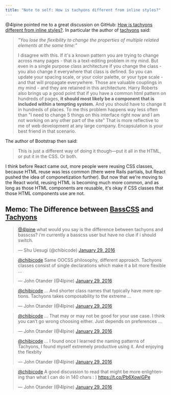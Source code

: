 ```yaml
---
title: "Note to self: How is tachyons different from inline styles?"
---
```


@4lpine pointed me to a great discussion on GitHub: [How is tachyons different from inline styles?](https://github.com/tachyons-css/tachyons/issues/12#issuecomment-59828967). In particular the author of [tachyons](http://tachyons.io/) said:

> *"You lose the flexibility to change the properties of multiple related elements at the same time:"*
>
> I disagree with this. If it's a known pattern you are trying to change across many pages - that is a text-editing problem in my mind. But even in a single purpose class architecture if you change the class - you also change it everywhere that class is defined. So you can update your spacing scale, or your color palette, or your type scale - and that will propagate everywhere. Those are valuable couplings in my mind - and they are retained in this architecture. Harry Roberts also brings up a good point that if you have a common html pattern on hundreds of pages, **it should most likely be a component that is included within a tempting system.** And you should have to change it in hundreds of places. To me this problem happens way less often than "I need to change 5 things on this interface right now and I am not working on any other part of the site" That is more reflective to me of web development at any large company. Encapsulation is your best friend in that scenario.

The author of Bootstrap then said:

> This is just a different way of doing it though—put it all in the HTML, or put it in the CSS. Or both.

I think before React came out, more people were reusing CSS classes, because HTML reuse was less common (there were Rails partials, but React pushed the idea of componetization further). But now that we're moving to the React world, reusing HTML is becoming much more common, and as long as those HTML components are reusable, it's okay if CSS classes that those HTML components use are not.

## Memo: The Difference between [BassCSS](http://basscss.com/) and [Tachyons](http://tachyons.io/)

<blockquote class="twitter-tweet" lang="en"><p lang="en" dir="ltr"><a href="https://twitter.com/4lpine">@4lpine</a> what would you say is the difference between tachyons and basscss? i&#39;m currently a basscss user but have no clue if i should switch.</p>&mdash; Shu Uesugi (@chibicode) <a href="https://twitter.com/chibicode/status/693146325735464960">January 29, 2016</a></blockquote>

<blockquote class="twitter-tweet" data-conversation="none" lang="en"><p lang="en" dir="ltr"><a href="https://twitter.com/chibicode">@chibicode</a> Same OOCSS philosophy, different approach. Tachyons classes consist of single declarations which make it a bit more flexible …</p>&mdash; John Otander (@4lpine) <a href="https://twitter.com/4lpine/status/693148779483009024">January 29, 2016</a></blockquote>

<blockquote class="twitter-tweet" data-conversation="none" lang="en"><p lang="en" dir="ltr"><a href="https://twitter.com/chibicode">@chibicode</a> … And shorter class names that typically have more options. Tachyons takes composability to the extreme …</p>&mdash; John Otander (@4lpine) <a href="https://twitter.com/4lpine/status/693149073017180161">January 29, 2016</a></blockquote>

<blockquote class="twitter-tweet" data-conversation="none" lang="en"><p lang="en" dir="ltr"><a href="https://twitter.com/chibicode">@chibicode</a> … That may or may not be good for your use case. I think you can’t go wrong choosing either. Just depends on preferences …</p>&mdash; John Otander (@4lpine) <a href="https://twitter.com/4lpine/status/693149256660561920">January 29, 2016</a></blockquote>

<blockquote class="twitter-tweet" data-conversation="none" lang="en"><p lang="en" dir="ltr"><a href="https://twitter.com/chibicode">@chibicode</a> … I found once I learned the naming patterns of Tachyons, I found myself extremely productive using it. And enjoying the flexblty</p>&mdash; John Otander (@4lpine) <a href="https://twitter.com/4lpine/status/693149650568634368">January 29, 2016</a></blockquote>

<blockquote class="twitter-tweet" data-conversation="none" data-cards="hidden" lang="en"><p lang="en" dir="ltr"><a href="https://twitter.com/chibicode">@chibicode</a> A good discussion to read that might be more enlightening than what I can do in 140 chars : )&#10;&#10;<a href="https://t.co/Pb6XowiGPe">https://t.co/Pb6XowiGPe</a></p>&mdash; John Otander (@4lpine) <a href="https://twitter.com/4lpine/status/693149922095312896">January 29, 2016</a></blockquote>
